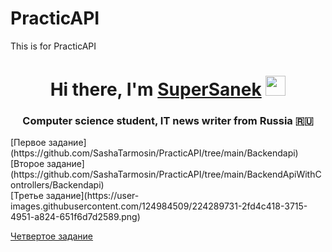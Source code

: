 # PracticAPI
This is for PracticAPI
<h1 align="center">Hi there, I'm <a href="https://daniilshat.ru/" target="_blank">SuperSanek</a> 
<img src="https://github.com/blackcater/blackcater/raw/main/images/Hi.gif" height="32"/></h1>
<h3 align="center">Computer science student, IT news writer from Russia 🇷🇺</h3>
[Первое задание](https://github.com/SashaTarmosin/PracticAPI/tree/main/Backendapi)<br>
[Второе задание](https://github.com/SashaTarmosin/PracticAPI/tree/main/BackendApiWithControllers/Backendapi)<br>
[Третье задание](https://user-images.githubusercontent.com/124984509/224289731-2fd4c418-3715-4951-a824-651f6d7d2589.png)<br>

[Четвертое задание](https://github.com/SashaTarmosin/PracticAPI/tree/main/DevelopingDataBase)

